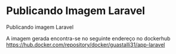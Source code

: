 # Publicando Imagem Laravel
Publicando imagem Laravel

A imagem gerada encontra-se no seguinte endereço no dockerhub
  https://hub.docker.com/repository/docker/guastalli31/app-laravel 
